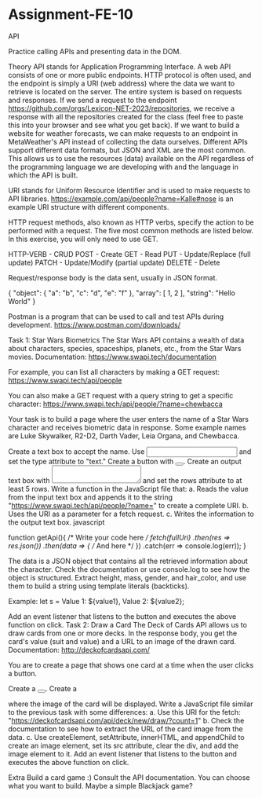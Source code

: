 # Assignment-FE-10
 API

Practice calling APIs and presenting data in the DOM.

Theory
API stands for Application Programming Interface. A web API consists of one or more public endpoints. HTTP protocol is often used, and the endpoint is simply a URI (web address) where the data we want to retrieve is located on the server. The entire system is based on requests and responses. If we send a request to the endpoint https://github.com/orgs/Lexicon-NET-2023/repositories, we receive a response with all the repositories created for the class (feel free to paste this into your browser and see what you get back). If we want to build a website for weather forecasts, we can make requests to an endpoint in MetaWeather's API instead of collecting the data ourselves. Different APIs support different data formats, but JSON and XML are the most common. This allows us to use the resources (data) available on the API regardless of the programming language we are developing with and the language in which the API is built.

URI stands for Uniform Resource Identifier and is used to make requests to API libraries. https://example.com/api/people?name=Kalle#nose is an example URI structure with different components.

HTTP request methods, also known as HTTP verbs, specify the action to be performed with a request. The five most common methods are listed below. In this exercise, you will only need to use GET.

HTTP-VERB - CRUD
POST - Create
GET - Read
PUT - Update/Replace (full update)
PATCH - Update/Modify (partial update)
DELETE - Delete

Request/response body is the data sent, usually in JSON format.

{
"object": {
"a": "b",
"c": "d",
"e": "f"
},
"array": [
1,
2
],
"string": "Hello World"
}

Postman is a program that can be used to call and test APIs during development. https://www.postman.com/downloads/

Task 1: Star Wars Biometrics
The Star Wars API contains a wealth of data about characters, species, spaceships, planets, etc., from the Star Wars movies. Documentation: https://www.swapi.tech/documentation

For example, you can list all characters by making a GET request: https://www.swapi.tech/api/people

You can also make a GET request with a query string to get a specific character: https://www.swapi.tech/api/people/?name=chewbacca

Your task is to build a page where the user enters the name of a Star Wars character and receives biometric data in response. Some example names are Luke Skywalker, R2-D2, Darth Vader, Leia Organa, and Chewbacca.

Create a text box to accept the name. Use <input></input> and set the type attribute to "text."
Create a button with <button></button>.
Create an output text box with <textarea></textarea> and set the rows attribute to at least 5 rows.
Write a function in the JavaScript file that:
a. Reads the value from the input text box and appends it to the string "https://www.swapi.tech/api/people/?name=" to create a complete URI.
b. Uses the URI as a parameter for a fetch request.
c. Writes the information to the output text box.
javascript

function getApi(){
  /* Write your code here */
  fetch(fullUri)
    .then(res => res.json())
    .then(data => {
      /* And here */
    })
    .catch(err => console.log(err));
}

The data is a JSON object that contains all the retrieved information about the character. Check the documentation or use console.log to see how the object is structured. Extract height, mass, gender, and hair_color, and use them to build a string using template literals (backticks).

Example: let s = Value 1: ${value1}, Value 2: ${value2};

Add an event listener that listens to the button and executes the above function on click.
Task 2: Draw a Card
The Deck of Cards API allows us to draw cards from one or more decks. In the response body, you get the card's value (suit and value) and a URL to an image of the drawn card. Documentation: http://deckofcardsapi.com/

You are to create a page that shows one card at a time when the user clicks a button.

Create a <button></button>.
Create a <div></div> where the image of the card will be displayed.
Write a JavaScript file similar to the previous task with some differences:
a. Use this URI for the fetch: "https://deckofcardsapi.com/api/deck/new/draw/?count=1"
b. Check the documentation to see how to extract the URL of the card image from the data.
c. Use createElement, setAttribute, innerHTML, and appendChild to create an image element, set its src attribute, clear the div, and add the image element to it.
Add an event listener that listens to the button and executes the above function on click.

Extra
Build a card game :) 
Consult the API documentation. 
You can choose what you want to build. Maybe a simple Blackjack game?